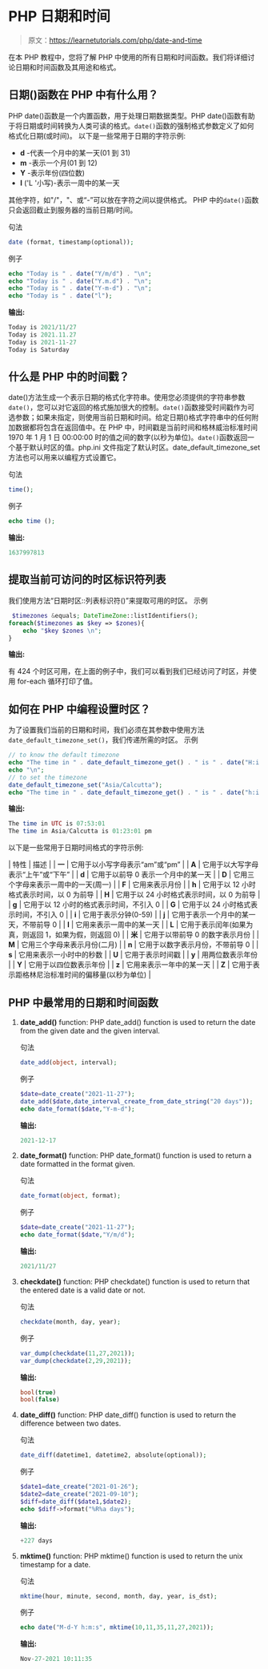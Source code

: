 # PHP 日期和时间

> 原文：<https://learnetutorials.com/php/date-and-time>

在本 PHP 教程中，您将了解 PHP 中使用的所有日期和时间函数。我们将详细讨论日期和时间函数及其用途和格式。

## 日期()函数在 PHP 中有什么用？

PHP date()函数是一个内置函数，用于处理日期数据类型。PHP date()函数有助于将日期或时间转换为人类可读的格式。`date()`函数的强制格式参数定义了如何格式化日期(或时间)。
以下是一些常用于日期的字符示例:

*   **d** -代表一个月中的某一天(01 到 31)
*   **m** -表示一个月(01 到 12)
*   **Y** -表示年份(四位数)
*   **l** ('L '小写)-表示一周中的某一天

其他字符，如"/"，"、或“-”可以放在字符之间以提供格式。
PHP 中的`date()`函数只会返回截止到服务器的当前日期/时间。

句法

```php
date (format, timestamp(optional)); 

```

例子

```php
echo "Today is " . date("Y/m/d") . "\n";
echo "Today is " . date("Y.m.d") . "\n";
echo "Today is " . date("Y-m-d") . "\n";
echo "Today is " . date("l"); 
```

**输出:**

```php
Today is 2021/11/27
Today is 2021.11.27
Today is 2021-11-27
Today is Saturday 

```

## 什么是 PHP 中的时间戳？

date()方法生成一个表示日期的格式化字符串。使用您必须提供的字符串参数`date()`，您可以对它返回的格式施加很大的控制。`date()`函数接受时间戳作为可选参数；如果未指定，则使用当前日期和时间。给定日期()格式字符串中的任何附加数据都将包含在返回值中。在 PHP 中，时间戳是当前时间和格林威治标准时间 1970 年 1 月 1 日 00:00:00 时的值之间的数字(以秒为单位)。`date()`函数返回一个基于默认时区的值。php.ini 文件指定了默认时区。date_default_timezone_set 方法也可以用来以编程方式设置它。

句法

```php
time(); 

```

例子

```php
echo time (); 

```

**输出:**

```php
1637997813 

```

## 提取当前可访问的时区标识符列表

我们使用方法“日期时区::列表标识符()”来提取可用的时区。
示例

```php
 $timezones &equals; DateTimeZone::listIdentifiers();
foreach($timezones as $key => $zones){
    echo "$key $zones \n";
} 

```

**输出:**

有 424 个时区可用，在上面的例子中，我们可以看到我们已经访问了时区，并使用 for-each 循环打印了值。

## 如何在 PHP 中编程设置时区？

为了设置我们当前的日期和时间，我们必须在其参数中使用方法`date_default_timezone_set()`，我们传递所需的时区。
示例

```php
// to know the default timezone
echo "The time in " . date_default_timezone_get() . " is " . date("H:i:s");
echo "\n";
// to set the timezone
date_default_timezone_set("Asia/Calcutta");
echo "The time in " . date_default_timezone_get() . " is " . date("h:i:s a"); 

```

**输出:**

```php
The time in UTC is 07:53:01
The time in Asia/Calcutta is 01:23:01 pm 
```

以下是一些常用于日期时间格式的字符示例:

| 特性 | 描述 |
| **一** | 它用于以小写字母表示“am”或“pm” |
| **A** | 它用于以大写字母表示“上午”或“下午” |
| **d** | 它用于以前导 0 表示一个月中的某一天 |
| **D** | 它用三个字母来表示一周中的一天(周一) |
| **F** | 它用来表示月份 |
| **h** | 它用于以 12 小时格式表示时间，以 0 为前导 |
| **H** | 它用于以 24 小时格式表示时间，以 0 为前导 |
| **g** | 它用于以 12 小时的格式表示时间，不引入 0 |
| **G** | 它用于以 24 小时格式表示时间，不引入 0 |
| **i** | 它用于表示分钟(0-59) |
| **j** | 它用于表示一个月中的某一天，不带前导 0 |
| **l** | 它用来表示一周中的某一天 |
| **L** | 它用于表示闰年(如果为真，则返回 1，如果为假，则返回 0) |
| **米** | 它用于以带前导 0 的数字表示月份 |
| **M** | 它用三个字母来表示月份(二月) |
| **n** | 它用于以数字表示月份，不带前导 0 |
| **s** | 它用来表示一小时中的秒数 |
| **U** | 它用于表示时间戳 |
| **y** | 用两位数表示年份 |
| **Y** | 它用于以四位数表示年份 |
| **z** | 它用来表示一年中的某一天 |
| **Z** | 它用于表示距格林尼治标准时间的偏移量(以秒为单位) |

## PHP 中最常用的日期和时间函数

1.  **date_add()** function: PHP date_add() function is used to return the date from the given date and the given interval.

    句法

    ```php
    date_add(object, interval); 

    ```

    例子

    ```php
    $date=date_create("2021-11-27");
    date_add($date,date_interval_create_from_date_string("20 days"));
    echo date_format($date,"Y-m-d"); 

    ```

    **输出:**

    ```php
    2021-12-17 
    ```

2.  **date_format()** function: PHP date_format() function is used to return a date formatted in the format given.

    句法

    ```php
    date_format(object, format); 

    ```

    例子

    ```php
    $date=date_create("2021-11-27");
    echo date_format($date,"Y/m/d"); 

    ```

    **输出:**

    ```php
    2021/11/27 
    ```

3.  **checkdate()** function: PHP checkdate() function is used to return that the entered date is a valid date or not.

    句法

    ```php
    checkdate(month, day, year); 

    ```

    例子

    ```php
    var_dump(checkdate(11,27,2021));
    var_dump(checkdate(2,29,2021)); 

    ```

    **输出:**

    ```php
    bool(true)
    bool(false) 
    ```

4.  **date_diff()** function: PHP date_diff() function is used to return the difference between two dates.

    句法

    ```php
    date_diff(datetime1, datetime2, absolute(optional)); 

    ```

    例子

    ```php
    $date1=date_create("2021-01-26");
    $date2=date_create("2021-09-10");
    $diff=date_diff($date1,$date2);
    echo $diff->format("%R%a days"); 

    ```

    **输出:**

    ```php
    +227 days 
    ```

5.  **mktime()** function: PHP mktime() function is used to return the unix timestamp for a date.

    句法

    ```php
    mktime(hour, minute, second, month, day, year, is_dst); 

    ```

    例子

    ```php
    echo date("M-d-Y h:m:s", mktime(10,11,35,11,27,2021)); 

    ```

    **输出:**

    ```php
    Nov-27-2021 10:11:35 
    ```
